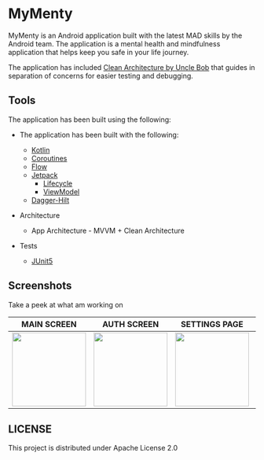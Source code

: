 # MyMenty
MyMenty is an Android application built with the latest MAD skills by the Android team.
The application is a mental health and mindfulness application that helps keep you safe in your life journey.

The application has included [Clean Architecture by Uncle Bob](https://www.oreilly.com/library/view/clean-architecture-a/9780134494272/) that guides in separation of concerns for easier testing and debugging.

## Tools
The application has been built using the following:

* The application has been built with the following:

    * [Kotlin](https://kotlinlang.org/)
    * [Coroutines](https://kotlinlang.org/docs/reference/coroutines-overview.html)
    * [Flow](https://kotlinlang.org/docs/reference/coroutines/flow.html)
    * [Jetpack](https://developer.android.com/jetpack)
        * [Lifecycle](https://developer.android.com/topic/libraries/architecture/lifecycle)
        * [ViewModel](https://developer.android.com/topic/libraries/architecture/viewmodel)
    * [Dagger-Hilt](https://dagger.dev/hilt/)

* Architecture
    * App Architecture - MVVM + Clean Architecture

* Tests
    * [JUnit5](https://junit.org/junit5/)

## Screenshots
Take a peek at what am working on

MAIN SCREEN | AUTH SCREEN | SETTINGS PAGE | LOADER
----------- | ----------- | ------------- | ------
<img src="images/main.png" width="150"/> | <img src="images/auth.png" width="150"/> | <img src="images/settings.png" width="150"/> | <img src="images/loader.png" width="150"/> | 


## LICENSE
This project is distributed under Apache License 2.0
